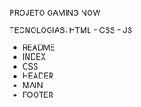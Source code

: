 PROJETO GAMING NOW 

TECNOLOGIAS: HTML - CSS - JS 

- README 
- INDEX
- CSS 
- HEADER 
- MAIN
- FOOTER
